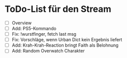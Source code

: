 # ToDo-List für den Stream
- [ ] Overview
- [ ] Add: PS5-Kommando
- [ ] Fix: !wurstfinger, fetch last msg
- [ ] Fix: Vorschläge, wenn Urban Dict kein Ergebnis liefert
- [ ] Add: Krah-Krah-Reaction bringt Faith als Belohnung
- [ ] Add: Random Overwatch Charakter